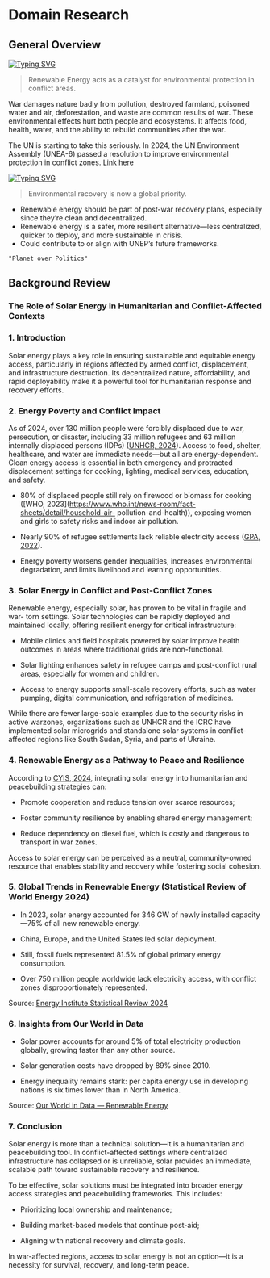 # Domain Research

## General Overview

[![Typing SVG](https://readme-typing-svg.herokuapp.com?font=times+new+roman&weight=900&size=26&duration=5015&pause=1000&color=DA6820&vCenter=true&repeat=false&width=550&height=46&lines=How+wars+change+energy+in+communities%3F)](https://git.io/typing-svg)

> Renewable Energy acts as a catalyst for environmental protection in conflict
 areas.

War damages nature badly from pollution, destroyed farmland, poisoned water
 and air, deforestation, and waste are common results of war.
These environmental effects hurt both people and ecosystems.
 It affects food, health, water, and the ability to rebuild communities
  after the war.  

The UN is starting to take this seriously. In 2024, the UN Environment
 Assembly (UNEA-6) passed a resolution to improve environmental protection
  in conflict zones.  [Link here](https://www.bic-rhr.com/research/strengthening-environmental-resilience-conflict-zones-analysis-unea-6-resolution-and-perac)  

[![Typing SVG](https://readme-typing-svg.herokuapp.com?font=times+new+roman&weight=900&size=26&duration=5015&pause=1000&color=49A3B8&vCenter=true&repeat=false&width=550&height=46&lines=Why+Renewable+Energy%3F)](https://git.io/typing-svg)

  >Environmental recovery is now a global priority.

- Renewable energy should be part of post-war recovery plans, especially since
  they’re clean and decentralized.
- Renewable energy is a safer, more resilient alternative—less centralized,
  quicker to deploy, and more sustainable in crisis.
- Could contribute to or align with UNEP’s future frameworks.

 ``` "Planet over Politics" ```

## Background Review

### The Role of Solar Energy in Humanitarian and Conflict-Affected Contexts

### 1. Introduction

Solar energy plays a key role in ensuring sustainable and equitable energy
access, particularly in regions affected by armed conflict, displacement, and
infrastructure destruction. Its decentralized nature, affordability, and rapid
deployability make it a powerful tool for humanitarian response and recovery
efforts.

### 2. Energy Poverty and Conflict Impact

As of 2024, over 130 million people were forcibly displaced due to war,
persecution, or disaster, including 33 million refugees and 63 million
internally displaced persons (IDPs) ([UNHCR,
2024](https://reporting.unhcr.org/global-appeal-2024-6383)). Access to food,
shelter, healthcare, and water are immediate needs—but all are energy-dependent.
Clean energy access is essential in both emergency and protracted displacement
settings for cooking, lighting, medical services, education, and safety.

- 80% of displaced people still rely on firewood or biomass for cooking ([WHO,
  2023](<https://www.who.int/news-room/fact-sheets/detail/household-air->
  pollution-and-health)), exposing women and girls to safety risks and indoor
  air pollution.

- Nearly 90% of refugee settlements lack reliable electricity access ([GPA,
  2022](https://www.humanitarianenergy.org/assets/resources/SOHES.pdf)).

- Energy poverty worsens gender inequalities, increases environmental
  degradation, and limits livelihood and learning opportunities.

### 3. Solar Energy in Conflict and Post-Conflict Zones

Renewable energy, especially solar, has proven to be vital in fragile and war-
torn settings. Solar technologies can be rapidly deployed and maintained
locally, offering resilient energy for critical infrastructure:

- Mobile clinics and field hospitals powered by solar improve health outcomes in
  areas where traditional grids are non-functional.

- Solar lighting enhances safety in refugee camps and post-conflict rural areas,
  especially for women and children.

- Access to energy supports small-scale recovery efforts, such as water pumping,
  digital communication, and refrigeration of medicines.

While there are fewer large-scale examples due to the security risks in active
warzones, organizations such as UNHCR and the ICRC have implemented solar
microgrids and standalone solar systems in conflict-affected regions like South
Sudan, Syria, and parts of Ukraine.

### 4. Renewable Energy as a Pathway to Peace and Resilience

According to [CYIS, 2024](https://cyis.org), integrating solar energy into
humanitarian and peacebuilding strategies can:

- Promote cooperation and reduce tension over scarce resources;

- Foster community resilience by enabling shared energy management;

- Reduce dependency on diesel fuel, which is costly and dangerous to transport
  in war zones.

Access to solar energy can be perceived as a neutral, community-owned resource
that enables stability and recovery while fostering social cohesion.

### 5. Global Trends in Renewable Energy (Statistical Review of World Energy 2024)

- In 2023, solar energy accounted for 346 GW of newly installed capacity—75% of
  all new renewable energy.

- China, Europe, and the United States led solar deployment.

- Still, fossil fuels represented 81.5% of global primary energy consumption.

- Over 750 million people worldwide lack electricity access, with conflict zones
  disproportionately represented.

Source: [Energy Institute Statistical Review
2024](https://www.energyinst.org/statistical-review)

### 6. Insights from Our World in Data

- Solar power accounts for around 5% of total electricity production globally,
  growing faster than any other source.

- Solar generation costs have dropped by 89% since 2010.

- Energy inequality remains stark: per capita energy use in developing nations
  is six times lower than in North America.

Source: [Our World in Data — Renewable
Energy](https://ourworldindata.org/renewable-energy)

### 7. Conclusion

Solar energy is more than a technical solution—it is a humanitarian and
peacebuilding tool. In conflict-affected settings where centralized
infrastructure has collapsed or is unreliable, solar provides an immediate,
scalable path toward sustainable recovery and resilience.

To be effective, solar solutions must be integrated into broader energy access
strategies and peacebuilding frameworks. This includes:

- Prioritizing local ownership and maintenance;

- Building market-based models that continue post-aid;

- Aligning with national recovery and climate goals.

In war-affected regions, access to solar energy is not an option—it is a
necessity for survival, recovery, and long-term peace.

